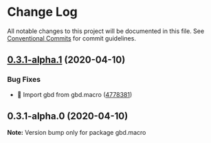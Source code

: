 # Change Log

All notable changes to this project will be documented in this file.
See [Conventional Commits](https://conventionalcommits.org) for commit guidelines.

## [0.3.1-alpha.1](https://github.com/anilanar/gbd/compare/v0.3.1-alpha.0...v0.3.1-alpha.1) (2020-04-10)


### Bug Fixes

* 🐛 Import gbd from gbd.macro ([4778381](https://github.com/anilanar/gbd/commit/4778381594e8b375be7db62e1220e56af2175b7e))





## 0.3.1-alpha.0 (2020-04-10)

**Note:** Version bump only for package gbd.macro

